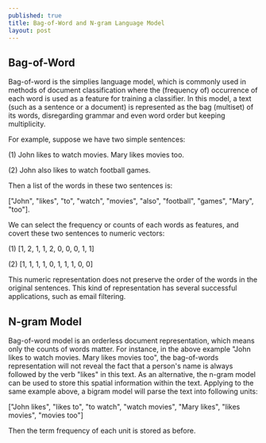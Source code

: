 ```yaml
---
published: true
title: Bag-of-Word and N-gram Language Model
layout: post
---
```

## Bag-of-Word
Bag-of-word is the simplies language model, which is commonly used in methods of document classification where the (frequency of) occurrence of each word is used as a feature for training a classifier. In this model, a text (such as a sentence or a document) is represented as the bag (multiset) of its words, disregarding grammar and even word order but keeping multiplicity. 

For example, suppose we have two simple sentences:

(1) John likes to watch movies. Mary likes movies too.

(2) John also likes to watch football games.

Then a list of the words in these two sentences is:

["John", "likes", "to", "watch", "movies", "also", "football", "games", "Mary", "too"].

We can select the frequency or counts of each words as features, and covert these two sentences to numeric vectors:

(1) [1, 2, 1, 1, 2, 0, 0, 0, 1, 1]

(2) [1, 1, 1, 1, 0, 1, 1, 1, 0, 0]

This numeric representation does not preserve the order of the words in the original sentences. This kind of representation has several successful applications, such as email filtering.

## N-gram Model
Bag-of-word model is an orderless document representation, which means only the counts of words matter. For instance, in the above example "John likes to watch movies. Mary likes movies too", the bag-of-words representation will not reveal the fact that a person's name is always followed by the verb "likes" in this text. As an alternative, the n-gram model can be used to store this spatial information within the text. Applying to the same example above, a bigram model will parse the text into following units:

["John likes", "likes to", "to watch", "watch movies", "Mary likes", "likes movies", "movies too"]

Then the term frequency of each unit is stored as before.



